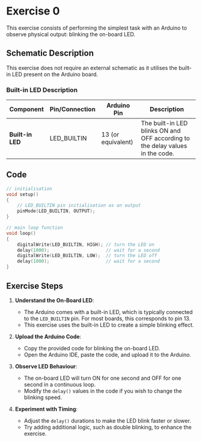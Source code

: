 # Exercise 0

This exercise consists of performing the simplest task with an Arduino to observe physical output: blinking the on-board LED.

## Schematic Description

This exercise does not require an external schematic as it utilises the built-in LED present on the Arduino board.

### Built-in LED Description

| **Component**    | **Pin/Connection** | **Arduino Pin** | **Description**                                                                 |
|-------------------|--------------------|-----------------|---------------------------------------------------------------------------------|
| **Built-in LED**  | LED_BUILTIN        | 13 (or equivalent) | The built-in LED blinks ON and OFF according to the delay values in the code.  |

## Code

```c
// initialisation
void setup()
{
    // LED_BUILTIN pin initialisation as an output
    pinMode(LED_BUILTIN, OUTPUT);
}

// main loop function
void loop()
{
    digitalWrite(LED_BUILTIN, HIGH); // turn the LED on
    delay(1000);                     // wait for a second
    digitalWrite(LED_BUILTIN, LOW);  // turn the LED off
    delay(1000);                     // wait for a second
}
```

## Exercise Steps

1. **Understand the On-Board LED**:
   - The Arduino comes with a built-in LED, which is typically connected to the `LED_BUILTIN` pin. For most boards, this corresponds to pin 13.
   - This exercise uses the built-in LED to create a simple blinking effect.

2. **Upload the Arduino Code**:
   - Copy the provided code for blinking the on-board LED.
   - Open the Arduino IDE, paste the code, and upload it to the Arduino.

3. **Observe LED Behaviour**:
   - The on-board LED will turn ON for one second and OFF for one second in a continuous loop.
   - Modify the `delay()` values in the code if you wish to change the blinking speed.

4. **Experiment with Timing**:
   - Adjust the `delay()` durations to make the LED blink faster or slower.
   - Try adding additional logic, such as double blinking, to enhance the exercise.
